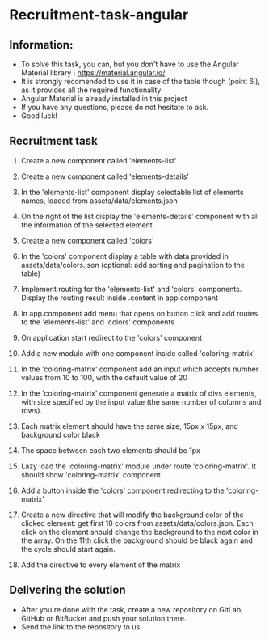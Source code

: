 # Recruitment-task-angular

## Information: 
* To solve this task, you can, but you don't have to use the Angular Material library : https://material.angular.io/
* It is strongly recomended to use it in case of the table though (point 6.), as it provides all the required functionality
* Angular Material is already installed in this project
* If you have any questions, please do not hesitate to ask.
* Good luck!

## Recruitment task

1. Create a new component called 'elements-list'
2. Create a new component called 'elements-details'
3. In the 'elements-list' component display selectable list of elements names, loaded from assets/data/elements.json 
4. On the right of the list display the 'elements-details' component with all the information of the selected element

5. Create a new component called 'colors'
6. In the 'colors' component display a table with data provided in assets/data/colors.json (optional: add sorting and pagination to the table) 

7. Implement routing for the 'elements-list' and 'colors' components. Display the routing result inside .content in app.component
8. In app.component add menu that opens on button click and add routes to the 'elements-list' and 'colors' components
9. On application start redirect to the 'colors' component

10. Add a new module with one component inside called 'coloring-matrix'
11. In the 'coloring-matrix' component add an input which accepts number values from 10 to 100, with the default value of 20
12. In the 'coloring-matrix' component generate a matrix of divs elements, with size specified by the input value (the same number of columns and rows). 
13. Each matrix element should have the same size, 15px x 15px, and background color black
14. The space between each two elements should be 1px

15. Lazy load the 'coloring-matrix' module under route 'coloring-matrix'. It should show 'coloring-matrix' component.
16. Add a button inside the 'colors' component redirecting to the 'coloring-matrix'

17. Create a new directive that will modify the background color of the clicked element:
get first 10 colors from assets/data/colors.json. Each click on the element should change the background to the next color in the array.
On the 11th click the background should be black again and the cycle should start again.

18. Add the directive to every element of the matrix


## Delivering the solution

* After you're done with the task, create a new repository on GitLab, GitHub or BitBucket and push your solution there.
* Send the link to the repository to us.
